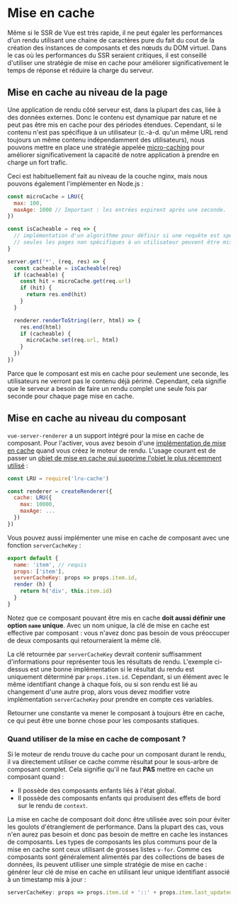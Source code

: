 # Mise en cache

Même si le SSR de Vue est très rapide, il ne peut égaler les performances d'un rendu utilisant une chaine de caractères pure du fait du cout de la création des instances de composants et des nœuds du DOM virtuel. Dans le cas où les performances du SSR seraient critiques, il est conseillé d'utiliser une stratégie de mise en cache pour améliorer significativement le temps de réponse et réduire la charge du serveur.

## Mise en cache au niveau de la page

Une application de rendu côté serveur est, dans la plupart des cas, liée à des données externes. Donc le contenu est dynamique par nature et ne peut pas être mis en cache pour des périodes étendues. Cependant, si le contenu n'est pas spécifique à un utilisateur (c.-à-d. qu'un même URL rend toujours un même contenu indépendamment des utilisateurs), nous pouvons mettre en place une stratégie appelée [micro-caching](https://www.nginx.com/blog/benefits-of-microcaching-nginx/) pour améliorer significativement la capacité de notre application à prendre en charge un fort trafic.

Ceci est habituellement fait au niveau de la couche nginx, mais nous pouvons également l'implémenter en Node.js :

``` js
const microCache = LRU({
  max: 100,
  maxAge: 1000 // Important : les entrées expirent après une seconde.
})

const isCacheable = req => {
  // implémentation d'un algorithme pour définir si une requête est spécifique à un utilisateur.
  // seules les pages non spécifiques à un utilisateur peuvent être mises en cache
}

server.get('*', (req, res) => {
  const cacheable = isCacheable(req)
  if (cacheable) {
    const hit = microCache.get(req.url)
    if (hit) {
      return res.end(hit)
    }
  }

  renderer.renderToString((err, html) => {
    res.end(html)
    if (cacheable) {
      microCache.set(req.url, html)
    }
  })
})
```

Parce que le composant est mis en cache pour seulement une seconde, les utilisateurs ne verront pas le contenu déjà périmé. Cependant, cela signifie que le serveur a besoin de faire un rendu complet une seule fois par seconde pour chaque page mise en cache.

## Mise en cache au niveau du composant

`vue-server-renderer` a un support intégré pour la mise en cache de composant. Pour l'activer, vous avez besoin d'une [implémentation de mise en cache](../api/#cache) quand vous créez le moteur de rendu. L'usage courant est de passer un [objet de mise en cache qui supprime l'objet le plus récemment utilisé](https://github.com/isaacs/node-lru-cache) :

``` js
const LRU = require('lru-cache')

const renderer = createRenderer({
  cache: LRU({
    max: 10000,
    maxAge: ...
  })
})
```

Vous pouvez aussi implémenter une mise en cache de composant avec une fonction `serverCacheKey` :

``` js
export default {
  name: 'item', // requis
  props: ['item'],
  serverCacheKey: props => props.item.id,
  render (h) {
    return h('div', this.item.id)
  }
}
```

Notez que ce composant pouvant être mis en cache **doit aussi définir une option `name` unique**. Avec un nom unique, la clé de mise en cache est effective par composant : vous n'avez donc pas besoin de vous préoccuper de deux composants qui retourneraient la même clé.

La clé retournée par `serverCacheKey` devrait contenir suffisamment d'informations pour représenter tous les résultats de rendu. L'exemple ci-dessus est une bonne implémentation si le résultat du rendu est uniquement déterminé par `props.item.id`. Cependant, si un élément avec le même identifiant change à chaque fois, ou si son rendu est lié au changement d'une autre prop, alors vous devez modifier votre implémentation `serverCacheKey` pour prendre en compte ces variables.

Retourner une constante va mener le composant à toujours être en cache, ce qui peut être une bonne chose pour les composants statiques.

### Quand utiliser de la mise en cache de composant ?

Si le moteur de rendu trouve du cache pour un composant durant le rendu, il va directement utiliser ce cache comme résultat pour le sous-arbre de composant complet. Cela signifie qu'il ne faut **PAS** mettre en cache un composant quand :

- Il possède des composants enfants liés à l'état global.
- Il possède des composants enfants qui produisent des effets de bord sur le rendu de `context`.

La mise en cache de composant doit donc être utilisée avec soin pour éviter les goulots d'étranglement de performance. Dans la plupart des cas, vous n'en aurez pas besoin et donc pas besoin de mettre en cache les instances de composants. Les types de composants les plus communs pour de la mise en cache sont ceux utilisant de grosses listes `v-for`. Comme ces composants sont généralement alimentés par des collections de bases de données, ils peuvent utiliser une simple stratégie de mise en cache : générer leur clé de mise en cache en utilisant leur unique identifiant associé à un timestamp mis à jour :

``` js
serverCacheKey: props => props.item.id + '::' + props.item.last_updated
```
